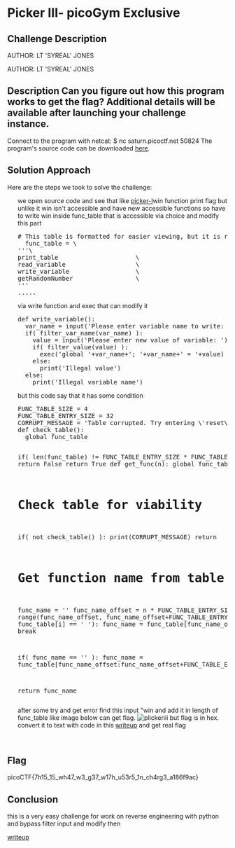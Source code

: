 <title>Picker III- picoGym Exclusive</title>

<!DOCTYPE html>
<html>
<body>
<h1>Picker III- picoGym Exclusive</h1>

<h2>Challenge Description</h2>
<p> AUTHOR: LT 'SYREAL' JONES

AUTHOR: LT 'SYREAL' JONES

Description
Can you figure out how this program works to get the flag?
Additional details will be available after launching your challenge instance.
------------------------------------------------------------------------------
 Connect to the program with netcat:
$ nc saturn.picoctf.net 50824
The program's source code can be downloaded <a href="https://artifacts.picoctf.net/c/525/picker-III.py">here</a>.
</p>

<h2>Solution Approach</h2>
<p>Here are the steps we took to solve the challenge:</p>
<ol>
we open source code and see that like <a href="https://phantom1ss.github.io/blog/2024/practice/picoctf/PickerI/writeup1.md">picker-I</a>win function
print flag but unlike it win isn't accessible and have new accessible functions so have to write win inside func_table that is accessible via choice
and modify this part
<pre>
# This table is formatted for easier viewing, but it is really one line
  func_table = \
'''\
print_table                     \
read_variable                   \
write_variable                  \
getRandomNumber                 \
'''
.....
</pre>
via write function and exec that can modify it
<pre>
def write_variable():
  var_name = input('Please enter variable name to write: ')
  if( filter_var_name(var_name) ):
    value = input('Please enter new value of variable: ')
    if( filter_value(value) ):
      exec('global '+var_name+'; '+var_name+' = '+value)
    else:
      print('Illegal value')
  else:
    print('Illegal variable name')
</pre>
but this code say that it has some condition
<pre>
FUNC_TABLE_SIZE = 4
FUNC_TABLE_ENTRY_SIZE = 32
CORRUPT_MESSAGE = 'Table corrupted. Try entering \'reset\' to fix it'
def check_table():
  global func_table

  if( len(func_table) != FUNC_TABLE_ENTRY_SIZE * FUNC_TABLE_SIZE):
    return False
  return True
def get_func(n):
  global func_table
  # Check table for viability
  if( not check_table() ):
    print(CORRUPT_MESSAGE)
    return
  # Get function name from table
  func_name = ''
  func_name_offset = n * FUNC_TABLE_ENTRY_SIZE
  for i in range(func_name_offset, func_name_offset+FUNC_TABLE_ENTRY_SIZE):
    if( func_table[i] == ' '):
      func_name = func_table[func_name_offset:i]
      break

  if( func_name == '' ):
    func_name = func_table[func_name_offset:func_name_offset+FUNC_TABLE_ENTRY_SIZE]
  
  return func_name
</pre>
after some try and get error find this input  "win and add it in length of func_table like image below can get flag.
<img src=" https://phantom1ss.github.io/blog/2024/practice/picoctf/PickerIII/plickeriii.png" alt="plickeriii" class="inline"/>
but flag is in hex. convert it to text with   code in this <a href="https://phantom1ss.github.io/blog/?q=hex">writeup</a> and get real flag
</pre>
</ol>
<br>
<h2>Flag</h2>
<p class="flag">picoCTF{7h15_15_wh47_w3_g37_w17h_u53r5_1n_ch4rg3_a186f9ac}

<h2>Conclusion</h2>
<p>this is a very easy challenge for work on reverse engineering with python and bypass filter input and modify then</p>
</body>
</html>


 
<a href="https://phantom1ss.github.io/blog/?q=hex">writeup</a>